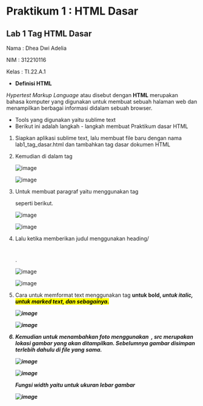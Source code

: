 # Praktikum 1 : HTML Dasar
## Lab 1 Tag HTML Dasar

Nama : Dhea Dwi Adelia

NIM : 312210116

Kelas : TI.22.A.1

- __Definisi HTML__

 _Hypertest Markup Language_ atau disebut dengan __HTML__ merupakan bahasa komputer yang digunakan untuk membuat sebuah halaman web dan menampilkan berbagai informasi didalam sebuah browser.

- Tools yang digunakan yaitu sublime text
- Berikut ini adalah langkah - langkah membuat Praktikum dasar HTML

1. Siapkan aplikasi sublime text, lalu membuat file baru dengan nama lab1_tag_dasar.html dan tambahkan tag dasar dokumen HTML
2. Kemudian di dalam tag <title> ketik text untuk menampilkan judul browser, dan diakhiri dengan </title>
  
   ![image](https://github.com/adeliadhea06/Lab1Web/assets/115794875/c92e3f93-c701-4661-84a9-8d2efbc7f1a1)

   ![image](https://github.com/adeliadhea06/Lab1Web/assets/115794875/5d28ac76-3844-4ce2-9851-9348387a0d09)

3. Untuk membuat paragraf yaitu menggunakan tag <p></p> seperti berikut.

   ![image](https://github.com/adeliadhea06/Lab1Web/assets/115794875/dd8837f2-5384-40c1-b61e-ac954d991b6f)

   ![image](https://github.com/adeliadhea06/Lab1Web/assets/115794875/5e71d5a2-e90e-4b13-9c35-5418f132f7e0)

4. Lalu ketika memberikan judul menggunakan heading/<h1></h1>.

   ![image](https://github.com/adeliadhea06/Lab1Web/assets/115794875/4a74bbc4-33f1-4b3f-b7aa-54b6d9895837)

   ![image](https://github.com/adeliadhea06/Lab1Web/assets/115794875/7979d02d-1533-43e8-b316-8ea28f6e8921)

5. Cara untuk memformat text menggunakan tag <b> untuk bold, <i> untuk italic, <mark> untuk marked text, dan sebagainya.

   ![image](https://github.com/adeliadhea06/Lab1Web/assets/115794875/40a1b1c6-6cea-44d2-9396-6fcb1cf2a236)

   ![image](https://github.com/adeliadhea06/Lab1Web/assets/115794875/72d57124-9d55-46b4-a74f-1e7f1029dac8)

6. Kemudian untuk menambahkan foto menggunakan <img src=""> , src merupakan lokasi gambar yang akan ditampilkan. Sebelumnya gambar disimpan terlebih dahulu di file yang sama.

   ![image](https://github.com/adeliadhea06/Lab1Web/assets/115794875/05133602-03c1-4745-8165-496799326f9b)

   ![image](https://github.com/adeliadhea06/Lab1Web/assets/115794875/54bcbac4-64a9-4e46-99e5-f15cde38b48e)

   Fungsi __width__ yaitu untuk ukuran lebar gambar

   ![image](https://github.com/adeliadhea06/Lab1Web/assets/115794875/bc05b0cf-9562-4219-b14e-f71cc8db8760)



